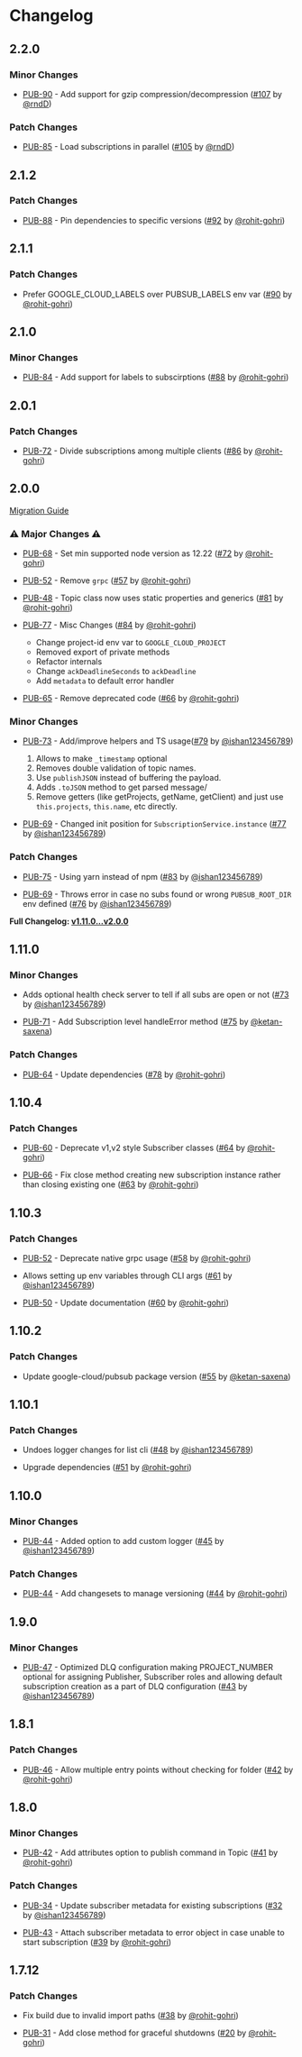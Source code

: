 # Changelog

## 2.2.0

### Minor Changes

- [PUB-90](https://honesttech.atlassian.net/browse/PUB-90) - Add support for gzip compression/decompression ([#107](https://github.com/deliveryhero/hfc-pubsub/pull/107) by [@rndD](https://github.com/rndD))

### Patch Changes

- [PUB-85](https://honesttech.atlassian.net/browse/PUB-85) - Load subscriptions in parallel ([#105](https://github.com/deliveryhero/hfc-pubsub/pull/105) by [@rndD](https://github.com/rndD))

## 2.1.2

### Patch Changes

- [PUB-88](https://honesttech.atlassian.net/browse/PUB-88) - Pin dependencies to specific versions ([#92](https://github.com/deliveryhero/hfc-pubsub/pull/92) by [@rohit-gohri](https://github.com/rohit-gohri))

## 2.1.1

### Patch Changes

- Prefer GOOGLE_CLOUD_LABELS over PUBSUB_LABELS env var ([#90](https://github.com/deliveryhero/hfc-pubsub/pull/90) by [@rohit-gohri](https://github.com/rohit-gohri))

## 2.1.0

### Minor Changes

- [PUB-84](https://honesttech.atlassian.net/browse/PUB-84) - Add support for labels to subscirptions ([#88](https://github.com/deliveryhero/hfc-pubsub/pull/88) by [@rohit-gohri](https://github.com/rohit-gohri))

## 2.0.1

### Patch Changes

- [PUB-72](https://honesttech.atlassian.net/browse/PUB-72) - Divide subscriptions among multiple clients ([#86](https://github.com/deliveryhero/hfc-pubsub/pull/86) by [@rohit-gohri](https://github.com/rohit-gohri))

## 2.0.0

[Migration Guide](https://deliveryhero.github.io/hfc-pubsub/guides/migrating-to-v2)

### ⚠️ Major Changes ⚠️

- [PUB-68](https://honesttech.atlassian.net/browse/PUB-68) - Set min supported node version as 12.22 ([#72](https://github.com/deliveryhero/hfc-pubsub/pull/72) by [@rohit-gohri](https://github.com/rohit-gohri))

- [PUB-52](https://honesttech.atlassian.net/browse/PUB-52) - Remove `grpc` ([#57](https://github.com/deliveryhero/hfc-pubsub/pull/57) by [@rohit-gohri](https://github.com/rohit-gohri))

- [PUB-48](https://honesttech.atlassian.net/browse/PUB-48) - Topic class now uses static properties and generics ([#81](https://github.com/deliveryhero/hfc-pubsub/pull/81) by [@rohit-gohri](https://github.com/rohit-gohri))

- [PUB-77](https://honesttech.atlassian.net/browse/PUB-77) - Misc Changes ([#84](https://github.com/deliveryhero/hfc-pubsub/pull/84) by [@rohit-gohri](https://github.com/rohit-gohri))

  - Change project-id env var to `GOOGLE_CLOUD_PROJECT`
  - Removed export of private methods
  - Refactor internals
  - Change `ackDeadlineSeconds` to `ackDeadline`
  - Add `metadata` to default error handler

- [PUB-65](https://honesttech.atlassian.net/browse/PUB-65) - Remove deprecated code ([#66](https://github.com/deliveryhero/hfc-pubsub/pull/66) by [@rohit-gohri](https://github.com/rohit-gohri))

### Minor Changes

- [PUB-73](https://honesttech.atlassian.net/browse/PUB-73) - Add/improve helpers and TS usage([#79](https://github.com/deliveryhero/hfc-pubsub/pull/79) by [@ishan123456789](https://github.com/ishan123456789))

  1. Allows to make `_timestamp` optional
  2. Removes double validation of topic names.
  3. Use `publishJSON` instead of buffering the payload.
  4. Adds `.toJSON` method to get parsed message/
  5. Remove getters (like getProjects, getName, getClient) and just use `this.projects`, `this.name`, etc directly.

- [PUB-69](https://honesttech.atlassian.net/browse/PUB-69) - Changed init position for `SubscriptionService.instance` ([#77](https://github.com/deliveryhero/hfc-pubsub/pull/77) by [@ishan123456789](https://github.com/ishan123456789))

### Patch Changes

- [PUB-75](https://honesttech.atlassian.net/browse/PUB-75) - Using yarn instead of npm ([#83](https://github.com/deliveryhero/hfc-pubsub/pull/83) by [@ishan123456789](https://github.com/ishan123456789))

- [PUB-69](https://honesttech.atlassian.net/browse/PUB-69) - Throws error in case no subs found or wrong `PUBSUB_ROOT_DIR` env defined ([#76](https://github.com/deliveryhero/hfc-pubsub/pull/76) by [@ishan123456789](https://github.com/ishan123456789))

**Full Changelog: [v1.11.0...v2.0.0](https://github.com/deliveryhero/hfc-pubsub/compare/v1.11.0...v2.0.0)**

## 1.11.0

### Minor Changes

- Adds optional health check server to tell if all subs are open or not ([#73](https://github.com/deliveryhero/hfc-pubsub/pull/73) by [@ishan123456789](https://github.com/ishan123456789))

- [PUB-71](https://honesttech.atlassian.net/browse/PUB-71) - Add Subscription level handleError method ([#75](https://github.com/deliveryhero/hfc-pubsub/pull/75) by [@ketan-saxena](https://github.com/ketan-saxena))

### Patch Changes

- [PUB-64](https://honesttech.atlassian.net/browse/PUB-64) - Update dependencies ([#78](https://github.com/deliveryhero/hfc-pubsub/pull/78) by [@rohit-gohri](https://github.com/rohit-gohri))

## 1.10.4

### Patch Changes

- [PUB-60](https://honesttech.atlassian.net/browse/PUB-60) - Deprecate v1,v2 style Subscriber classes ([#64](https://github.com/deliveryhero/hfc-pubsub/pull/64) by [@rohit-gohri](https://github.com/rohit-gohri))

- [PUB-66](https://honesttech.atlassian.net/browse/PUB-66) - Fix close method creating new subscription instance rather than closing existing one ([#63](https://github.com/deliveryhero/hfc-pubsub/pull/63) by [@rohit-gohri](https://github.com/rohit-gohri))

## 1.10.3

### Patch Changes

- [PUB-52](https://honesttech.atlassian.net/browse/PUB-52) - Deprecate native grpc usage ([#58](https://github.com/deliveryhero/hfc-pubsub/pull/58) by [@rohit-gohri](https://github.com/rohit-gohri))

- Allows setting up env variables through CLI args ([#61](https://github.com/deliveryhero/hfc-pubsub/pull/61) by [@ishan123456789](https://github.com/ishan123456789))

- [PUB-50](https://honesttech.atlassian.net/browse/PUB-50) - Update documentation ([#60](https://github.com/deliveryhero/hfc-pubsub/pull/60) by [@rohit-gohri](https://github.com/rohit-gohri))

## 1.10.2

### Patch Changes

- Update google-cloud/pubsub package version ([#55](https://github.com/deliveryhero/hfc-pubsub/pull/55) by [@ketan-saxena](https://github.com/ketan-saxena))

## 1.10.1

### Patch Changes

- Undoes logger changes for list cli ([#48](https://github.com/deliveryhero/hfc-pubsub/pull/48) by [@ishan123456789](https://github.com/ishan123456789))

- Upgrade dependencies ([#51](https://github.com/deliveryhero/hfc-pubsub/pull/51) by [@rohit-gohri](https://github.com/rohit-gohri))

## 1.10.0

### Minor Changes

- [PUB-44](https://honesttech.atlassian.net/browse/PUB-44) - Added option to add custom logger ([#45](https://github.com/deliveryhero/hfc-pubsub/pull/45) by [@ishan123456789](https://github.com/ishan123456789))

### Patch Changes

- [PUB-44](https://honesttech.atlassian.net/browse/PUB-44) - Add changesets to manage versioning ([#44](https://github.com/deliveryhero/hfc-pubsub/pull/44) by [@rohit-gohri](https://github.com/rohit-gohri))

## 1.9.0

### Minor Changes

- [PUB-47](https://honesttech.atlassian.net/browse/PUB-47) - Optimized DLQ configuration making PROJECT_NUMBER optional for assigning Publisher, Subscriber roles and allowing default subscription creation as a part of DLQ configuration ([#43](https://github.com/deliveryhero/hfc-pubsub/pull/43) by [@ishan123456789](https://github.com/ishan123456789))

## 1.8.1

### Patch Changes

- [PUB-46](https://honesttech.atlassian.net/browse/PUB-46) - Allow multiple entry points without checking for folder ([#42](https://github.com/deliveryhero/hfc-pubsub/pull/42) by [@rohit-gohri](https://github.com/rohit-gohri))

## 1.8.0

### Minor Changes

- [PUB-42](https://honesttech.atlassian.net/browse/PUB-42) - Add attributes option to publish command in Topic ([#41](https://github.com/deliveryhero/hfc-pubsub/pull/41) by [@rohit-gohri](https://github.com/rohit-gohri))

### Patch Changes

- [PUB-34](https://honesttech.atlassian.net/browse/PUB-34) - Update subscriber metadata for existing subscriptions ([#32](https://github.com/deliveryhero/hfc-pubsub/pull/32) by [@ishan123456789](https://github.com/ishan123456789))

- [PUB-43](https://honesttech.atlassian.net/browse/PUB-43) - Attach subscriber metadata to error object in case unable to start subscription ([#39](https://github.com/deliveryhero/hfc-pubsub/pull/39) by [@rohit-gohri](https://github.com/rohit-gohri))

## 1.7.12

### Patch Changes

- Fix build due to invalid import paths ([#38](https://github.com/deliveryhero/hfc-pubsub/pull/38) by [@rohit-gohri](https://github.com/rohit-gohri))

- [PUB-31](https://honesttech.atlassian.net/browse/PUB-31) - Add close method for graceful shutdowns ([#20](https://github.com/deliveryhero/hfc-pubsub/pull/20) by [@rohit-gohri](https://github.com/rohit-gohri))
